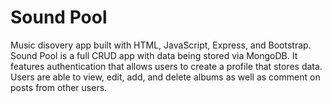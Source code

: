 # Sound Pool
Music disovery app built with HTML, JavaScript, Express, and Bootstrap. 
Sound Pool is a full CRUD app with data being stored via MongoDB. 
It features authentication that allows users to create a profile that stores data.
Users are able to view, edit, add, and delete albums as well as comment on posts from other users. 
